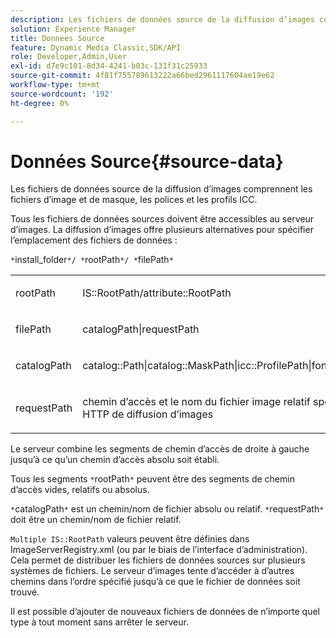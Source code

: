 ```yaml
---
description: Les fichiers de données source de la diffusion d’images comprennent les fichiers d’image et de masque, les polices et les profils ICC.
solution: Experience Manager
title: Données Source
feature: Dynamic Media Classic,SDK/API
role: Developer,Admin,User
exl-id: d7e9c101-8d34-4241-b03c-131f31c25933
source-git-commit: 4f81f755789613222a66bed2961117604ae19e62
workflow-type: tm+mt
source-wordcount: '192'
ht-degree: 0%

---
```


# Données Source{#source-data}

Les fichiers de données source de la diffusion d’images comprennent les fichiers d’image et de masque, les polices et les profils ICC.

Tous les fichiers de données sources doivent être accessibles au serveur d’images. La diffusion d’images offre plusieurs alternatives pour spécifier l’emplacement des fichiers de données :

`*`install_folder`*/ *`rootPath`*/ *`filePath`*`

<table id="simpletable_26686444C7EF46D6BC4C0490C8010BF9"> 
 <tr class="strow"> 
  <td class="stentry"> <p><span class="codeph"> <span class="varname"> rootPath</span></span> </p></td> 
  <td class="stentry"> <p><span class="codeph"> IS::RootPath/attribute::RootPath</span> </p></td> 
 </tr> 
 <tr class="strow"> 
  <td class="stentry"> <p><span class="codeph"> <span class="varname"> filePath </span></span> </p></td> 
  <td class="stentry"> <p><span class="codeph"> catalogPath|requestPath</span> </p></td> 
 </tr> 
 <tr class="strow"> 
  <td class="stentry"> <p><span class="codeph"> <span class="varname"> catalogPath</span></span> </p></td> 
  <td class="stentry"> <p><span class="codeph"> catalog::Path|catalog::MaskPath|icc::ProfilePath|font::FontPath|font::MetricsPath</span> </p></td> 
 </tr> 
 <tr class="strow"> 
  <td class="stentry"> <p><span class="codeph"> <span class="varname"> requestPath</span></span> </p></td> 
  <td class="stentry"> <p><span class="codeph"> chemin d’accès et le nom du fichier image relatif spécifiés dans une requête HTTP de diffusion d’images</span> </p></td> 
 </tr> 
</table>

Le serveur combine les segments de chemin d’accès de droite à gauche jusqu’à ce qu’un chemin d’accès absolu soit établi.

Tous les segments `*`rootPath`*` peuvent être des segments de chemin d’accès vides, relatifs ou absolus.

`*`catalogPath`*` est un chemin/nom de fichier absolu ou relatif. `*`requestPath`*` doit être un chemin/nom de fichier relatif.

`Multiple IS::RootPath` valeurs peuvent être définies dans ImageServerRegistry.xml (ou par le biais de l’interface d’administration). Cela permet de distribuer les fichiers de données sources sur plusieurs systèmes de fichiers. Le serveur d’images tente d’accéder à d’autres chemins dans l’ordre spécifié jusqu’à ce que le fichier de données soit trouvé.

Il est possible d’ajouter de nouveaux fichiers de données de n’importe quel type à tout moment sans arrêter le serveur.
